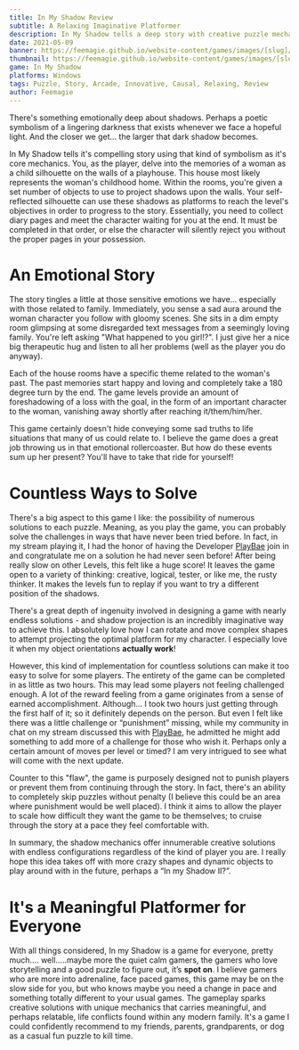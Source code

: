 ```yaml
---
title: In My Shadow Review
subtitle: A Relaxing Imaginative Platformer
description: In My Shadow tells a deep story with creative puzzle mechanics using light sources to project shadows.
date: 2021-05-09
banner: https://feemagie.github.io/website-content/games/images/[slug]/banner.webp
thumbnail: https://feemagie.github.io/website-content/games/images/[slug]/social-card.webp
game: In My Shadow
platforms: Windows
tags: Puzzle, Story, Arcade, Innovative, Causal, Relaxing, Review
author: Feemagie
---
```


There's something emotionally deep about shadows. Perhaps a poetic symbolism of a lingering darkness that exists whenever we face a hopeful light. And the closer we get... the larger that dark shadow becomes.

In My Shadow tells it's compelling story using that kind of symbolism as it's core mechanics. You, as the player, delve into the memories of a woman as a child silhouette on the walls of a playhouse. This house most likely represents the woman's childhood home. Within the rooms, you're given a set number of objects to use to project shadows upon the walls. Your self-reflected silhouette can use these shadows as platforms to reach the level's objectives in order to progress to the story. Essentially, you need to collect diary pages and meet the character waiting for you at the end. It must be completed in that order, or else the character will silently reject you without the proper pages in your possession.

# An Emotional Story
 
The story tingles a little at those sensitive emotions we have... especially with those related to family. Immediately, you sense a sad aura around the woman character you follow with gloomy scenes. She sits in a dim empty room glimpsing at some disregarded text messages from a seemingly loving family. You're left asking "What happened to you girl!?". I just give her a nice big therapeutic hug and listen to all her problems (well as the player you do anyway).

Each of the house rooms have a specific theme related to the woman's past. The past memories start happy and loving and completely take a 180 degree turn by the end. The game levels provide an amount of foreshadowing of a loss with the goal, in the form of an important character to the woman, vanishing away shortly after reaching it/them/him/her.

This game certainly doesn't hide conveying some sad truths to life situations that many of us could relate to. I believe the game does a great job throwing us in that emotional rollercoaster. But how do these events sum up her present? You'll have to take that ride for yourself!
 
# Countless Ways to Solve
 
There's a big aspect to this game I like: the possibility of numerous solutions to each puzzle. Meaning, as you play the game, you can probably solve the challenges in ways that have never been tried before. In fact, in my stream playing it, I had the honor of having the Developer [PlayBae](https://www.playbae.in/) join in and congratulate me on a solution he had never seen before! After being really slow on other Levels, this felt like a huge score! It leaves the game open to a variety of thinking: creative, logical, tester, or like me, the rusty thinker. It makes the levels fun to replay if you want to try a different position of the shadows.

There's a great depth of ingenuity involved in designing a game with nearly endless solutions - and shadow projection is an incredibly imaginative way to achieve this. I absolutely love how I can rotate and move complex shapes to attempt projecting the optimal platform for my character. I especially love it when my object orientations **actually work**!

However, this kind of implementation for countless solutions can make it too easy to solve for some players. The entirety of the game can be completed in as little as two hours. This may lead some players not feeling challenged enough. A lot of the reward feeling from a game originates from a sense of earned accomplishment. Although... I took two hours just getting through the first half of it; so it definitely depends on the person. But even I felt like there was a little challenge or “punishment” missing, while my community in chat on my stream discussed this with [PlayBae](https://www.playbae.in/), he admitted he might add something to add more of a challenge for those who wish it. Perhaps only a certain amount of moves per level or timed? I am very intrigued to see what will come with the next update.

Counter to this "flaw", the game is purposely designed not to punish players or prevent them from continuing through the story. In fact, there's an ability to completely skip puzzles without penalty (I believe this could be an area where punishment would be well placed). I think it aims to allow the player to scale how difficult they want the game to be themselves; to cruise through the story at a pace they feel comfortable with.

In summary, the shadow mechanics offer innumerable creative solutions with endless configurations regardless of the kind of player you are. I really hope this idea takes off with more crazy shapes and dynamic objects to play around with in the future, perhaps a “In my Shadow II?”.

# It's a Meaningful Platformer for Everyone

With all things considered, In my Shadow is a game for everyone, pretty much…. well…..maybe more the quiet calm gamers, the gamers who love storytelling and a good puzzle to figure out, it’s **spot on**. I believe gamers who are more into adrenaline, face paced games, this game may be on the slow side for you, but who knows maybe you need a change in pace and something totally different to your usual games. The gameplay sparks creative solutions with unique mechanics that carries meaningful, and perhaps relatable, life conflicts found within any modern family. It's a game I could confidently recommend to my friends, parents, grandparents, or dog as a casual fun puzzle to kill time.
